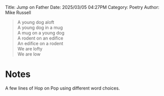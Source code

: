 Title: Jump on Father
Date: 2025/03/05 04:27PM
Category: Poetry
Author: Mike Russell

> A young dog aloft<br>
> A young dog in a mug<br>
> A mug on a young dog<br>
> A rodent on an edifice<br>
> An edifice on a rodent<br>
> We are lofty<br>
> We are low

# Notes

A few lines of Hop on Pop using different word choices.
